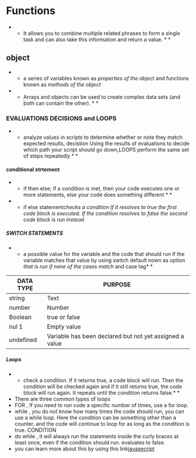 # Functions
* * It allows you to combine multiple related phrases to form a single task and can also take this information and return a value. * *
## object
* * a series of variables known as *properties of the 
object* and functions known as *methods of the object*
* * Arrays and objects can be used to create complex data 
sets (and both can contain the other). * *
### EVALUATIONS DECISIONS and LOOPS
* * analyze values in  scripts to determine whether or note they match expected results, decistion Using the results of 
evaluations to decide which path your script should go down,LOOPS perform the same 
set of steps repeatedly * *
#### conditional strtement
* *   if then else; if a condition is met, then your code executes one or more statements, else your code does something different * *
* *  if else statement*checks a condition If it resolves to true the first code block is executed. If the condition resolves to false the second code block is run instead*
##### SWITCH STATEMENTS
* * a possible value for the variable and the code that should run if the variable matches that value by using switch  default nown as *option that is run if none of the cases match* and case  tag* *

|  DATA TYPE     |   PURPOSE                                               | 
| --------       | ----------                                              | 
|string          |  Text                                                   |
|number          | Number                                                  |
|Boolean         | true or false                                           | 
|nul 1           |Empty value                                              |
|undefined       | Variable has been declared but not yet assigned a value |
##### Loops
* *  check a condition. If it returns true, a code block will run. Then the condition will be checked again and if it still returns true, the code block will run again. It repeats until the condition returns false.* * 
* There are three common types of loops
* FOR , If you need to run code a specific number of times, use a for loop. 
* while ,  you do not know how many times the code should run, you can use a while loop. Here the condition can be something other than a counter, and the code will continue to loop for as long as the condition is true. CONDITION
* do while , it will always run the statements inside the curly braces at least once, even if the condition should run. evaluates to false.
* you can learn more about this by using this link[javasecript](https://slack-files.com/files-pri-safe/TNGRRLUMA-F01RNH3D30A/javascript_and_jquery_interactive_jon_du.pdf?c=1616053776-6bce571aa47a2cfa)

